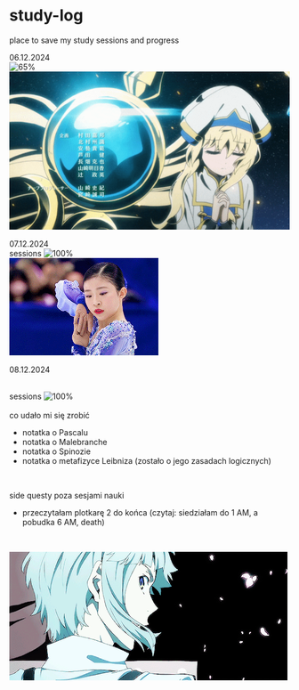 # study-log

place to save my study sessions and progress

06.12.2024<br>
![65%](https://progress-bar.xyz/65/?show_text=false&title=4/6&progress_background=ffffff&progress_color=FFB6C1)<br>
![](https://github.com/BlairKirara/study-log/blob/main/goblin.gif)<br>

07.12.2024<br>
sessions
![100%](https://progress-bar.xyz/100/?show_text=false&title=4/4&progress_background=ffffff&progress_color=FFB6C1)<br>
![](https://github.com/BlairKirara/study-log/blob/main/mone.gif)<br>

08.12.2024<br>
<br>

sessions
![100%](https://progress-bar.xyz/100/?show_text=false&title=6/6&progress_background=ffffff&progress_color=FFB6C1)<br>
 <br>
co udało mi się zrobić 
- notatka o Pascalu
- notatka o Malebranche
- notatka o Spinozie
- notatka o metafizyce Leibniza (zostało o jego zasadach logicznych)<br>
<br>

side questy poza sesjami nauki<br>
- przeczytałam plotkarę 2 do końca (czytaj: siedziałam do 1 AM, a pobudka 6 AM, death)
<br>

![](https://github.com/BlairKirara/study-log/blob/main/atsushi.gif)<br>


